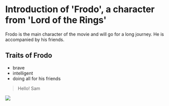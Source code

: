 # Introduction of \'Frodo\', a character from \'Lord of the Rings\'

Frodo is the main character of the movie and will go for a long journey.
He is accompanied by his friends.

## Traits of Frodo

* brave 
* intelligent 
* doing all for his friends

> Hello!
> Sam

<img src="https://cdn.nameberry.com/blog/wp-content/uploads/2017/09/frodo.jpg"/>

